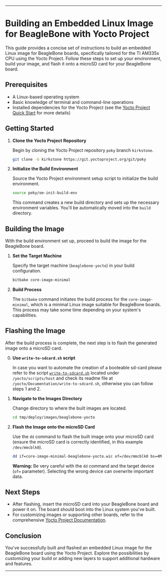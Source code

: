 
---

# Building an Embedded Linux Image for BeagleBone with Yocto Project

This guide provides a concise set of instructions to build an embedded Linux image for BeagleBone boards, specifically tailored for the TI AM335x CPU using the Yocto Project. Follow these steps to set up your environment, build your image, and flash it onto a microSD card for your BeagleBone board.

## Prerequisites

- A Linux-based operating system
- Basic knowledge of terminal and command-line operations
- Installed dependencies for the Yocto Project (see the [Yocto Project Quick Start](https://docs.yoctoproject.org/brief-yoctoprojectqs/index.html) for more details)

## Getting Started

1. **Clone the Yocto Project Repository**

   Begin by cloning the Yocto Project repository `poky` branch `kirkstone`.

   ```bash
   git clone -b kirkstone https://git.yoctoproject.org/git/poky
   ```

2. **Initialize the Build Environment**

   Source the Yocto Project environment setup script to initialize the build environment.

   ```bash
   source poky/oe-init-build-env
   ```

   This command creates a new build directory and sets up the necessary environment variables. You'll be automatically moved into the `build` directory.

## Building the Image

With the build environment set up, proceed to build the image for the BeagleBone board.

1. **Set the Target Machine**

   Specify the target machine (`beaglebone-yocto`) in your build configuration.

   ```bash
   bitbake core-image-minimal
   ```

2. **Build Process**

   The `bitbake` command initiates the build process for the `core-image-minimal`, which is a minimal Linux image suitable for BeagleBone boards. This process may take some time depending on your system's capabilities.

## Flashing the Image

After the build process is complete, the next step is to flash the generated image onto a microSD card.

0. **Use `write-to-sdcard.sh` script**

    In case you want to automate the creation of a booteable sd-card please refer to the script [`write-to-sdcard.sh`](../scripts/host/write-to-sdcard.sh) located under `/yocto/scripts/host` and check its readme file at `/yocto/Documentation/write-to-sdcard.sh`, otherwise you can follow steps 1 and 2. 

1. **Navigate to the Images Directory**

   Change directory to where the built images are located.

   ```bash
   cd tmp/deploy/images/beaglebone-yocto
   ```

2. **Flash the Image onto the microSD Card**

   Use the `dd` command to flash the built image onto your microSD card (ensure the microSD card is correctly identified, in this example `/dev/mmcblk0`).

   ```bash
   dd if=core-image-minimal-beaglebone-yocto.wic of=/dev/mmcblk0 bs=4M
   ```

   **Warning:** Be very careful with the `dd` command and the target device (`of=` parameter). Selecting the wrong device can overwrite important data.

## Next Steps

- After flashing, insert the microSD card into your BeagleBone board and power it on. The board should boot into the Linux system you've built.
- For customizing images or supporting other boards, refer to the comprehensive [Yocto Project Documentation](https://docs.yoctoproject.org/).

## Conclusion

You've successfully built and flashed an embedded Linux image for the BeagleBone board using the Yocto Project. Explore the possibilities by customizing your build or adding new layers to support additional hardware and features.

---
